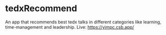 # tedxRecommend

An app that recommends best tedx talks in different categories like learning, time-management and leadership.
Live: https://yimpc.csb.app/
